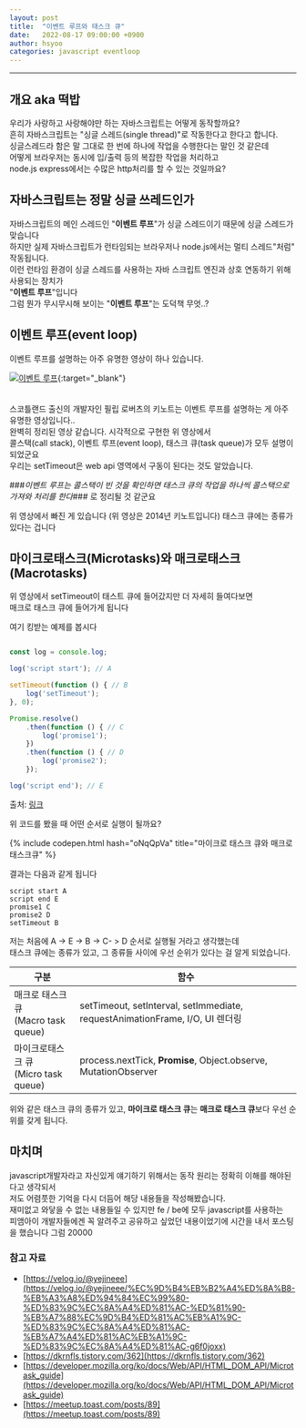 ```yaml
---
layout: post
title:  "이벤트 루프와 태스크 큐"
date:   2022-08-17 09:00:00 +0900
author: hsyoo
categories: javascript eventloop
---
```

<hr/>

## 개요 aka 떡밥
우리가 사랑하고 사랑해야만 하는 자바스크립트는 어떻게 동작할까요?  
흔히 자바스크립트는 "싱글 스레드(single thread)"로 작동한다고 한다고 합니다.  
싱글스레드라 함은 말 그대로 한 번에 하나에 작업을 수행한다는 말인 것 같은데  
어떻게 브라우저는 동시에 입/출력 등의 복잡한 작업을 처리하고   
node.js express에서는 수많은 http처리를 할 수 있는 것일까요? 

## 자바스크립트는 정말 싱글 쓰레드인가

자바스크립트의 메인 스레드인 "**이벤트 루프**"가 싱글 스레드이기 때문에 싱글 스레드가 맞습니다  
하지만 실제 자바스크립트가 런타임되는 브라우저나 node.js에서는 멀티 스레드"처럼" 작동됩니다.  
이런 런타임 환경이 싱글 스레드를 사용하는 자바 스크립트 엔진과 상호 연동하기 위해 사용되는 장치가  
"**이벤트 루프**"입니다  
그럼 뭔가 무시무시해 보이는 "**이벤트 루프**"는 도덕책 무엇..?

## 이벤트 루프(event loop)

이벤트 루프를 설명하는 아주 유명한 영상이 하나 있습니다.  

[![이벤트 루프](https://img.youtube.com/vi/8aGhZQkoFbQ/0.jpg)](https://www.youtube.com/watch?v=8aGhZQkoFbQ){:target="_blank"}
<br/>
<br/>
<br/>
스코틀랜드 출신의 개발자인 필립 로버츠의 키노트는 이벤트 루프를 설명하는 게 아주 유명한 영상입니다..  
완벽히 정리된 영상 같습니다. 시각적으로 구현한 위 영상에서  
콜스택(call stack), 이벤트 루프(event loop), 태스크 큐(task queue)가 모두 설명이 되었군요  
우리는 setTimeout은 web api 영역에서 구동이 된다는 것도 알았습니다.

###_이벤트 루프는 콜스택이 빈 것을 확인하면 태스크 큐의 작업을 하나씩 콜스택으로 가져와 처리를 한다_###
로 정리될 것 같군요


위 영상에서 빠진 게 있습니다 (위 영상은 2014년 키노트입니다)
태스크 큐에는 종류가 있다는 겁니다  

## 마이크로태스크(Microtasks)와 매크로태스크(Macrotasks)

위 영상에서 setTimeout이 태스트 큐에 들어갔지만 더 자세히 들여다보면  
매크로 태스크 큐에 들어가게 됩니다  

여기 킹받는 예제를 봅시다

```javascript

const log = console.log;

log('script start'); // A

setTimeout(function () { // B
    log('setTimeout');
}, 0);

Promise.resolve()
    .then(function () { // C
        log('promise1');
    })
    .then(function () { // D
        log('promise2');
    });

log('script end'); // E
```
출처: [링크](https://velog.io/@yejineee/%EC%9D%B4%EB%B2%A4%ED%8A%B8-%EB%A3%A8%ED%94%84%EC%99%80-%ED%83%9C%EC%8A%A4%ED%81%AC-%ED%81%90-%EB%A7%88%EC%9D%B4%ED%81%AC%EB%A1%9C-%ED%83%9C%EC%8A%A4%ED%81%AC-%EB%A7%A4%ED%81%AC%EB%A1%9C-%ED%83%9C%EC%8A%A4%ED%81%AC-g6f0joxx)

위 코드를 봤을 때 어떤 순서로 실행이 될까요?

{% include codepen.html hash="oNqQpVa" title="마이크로 태스크 큐와 매크로 태스크큐" %}

결과는 다음과 같게 됩니다

```
script start A
script end E
promise1 C
promise2 D
setTimeout B

```

저는 처음에 A -> E -> B -> C- > D 순서로 실행될 거라고 생각했는데  
태스크 큐에는 종류가 있고, 그 종류들 사이에 우선 순위가 있다는 걸 알게 되었습니다.  

|구분|함수|
|---|---|
|매크로 태스크 큐<br/>(Macro task queue)|setTimeout, setInterval, setImmediate, requestAnimationFrame, I/O, UI 렌더링|
|마이크로태스크 큐<br/>(Micro task queue)|process.nextTick, **Promise**, Object.observe, MutationObserver|

위와 같은 태스크 큐의 종류가 있고,
**마이크로 태스크 큐**는 **매크로 태스크 큐**보다 우선 순위를 갖게 됩니다.

## 마치며
javascript개발자라고 자신있게 얘기하기 위해서는 동작 원리는 정확히 이해를 해야된다고 생각되서  
저도 어렴풋한 기억을 다시 더듬어 해당 내용들을 작성해봤습니다.  
재미없고 와닿을 수 없는 내용들일 수 있지만 fe / be에 모두 javascript를 사용하는  
피앰아이 개발자들에겐 꼭 알려주고 공유하고 싶었던 내용이었기에 시간을 내서 포스팅을 했습니다
그럼 20000

### 참고 자료
 - [https://velog.io/@yejineee](https://velog.io/@yejineee/%EC%9D%B4%EB%B2%A4%ED%8A%B8-%EB%A3%A8%ED%94%84%EC%99%80-%ED%83%9C%EC%8A%A4%ED%81%AC-%ED%81%90-%EB%A7%88%EC%9D%B4%ED%81%AC%EB%A1%9C-%ED%83%9C%EC%8A%A4%ED%81%AC-%EB%A7%A4%ED%81%AC%EB%A1%9C-%ED%83%9C%EC%8A%A4%ED%81%AC-g6f0joxx)
 - [https://dkrnfls.tistory.com/362](https://dkrnfls.tistory.com/362)
 - [https://developer.mozilla.org/ko/docs/Web/API/HTML_DOM_API/Microtask_guide](https://developer.mozilla.org/ko/docs/Web/API/HTML_DOM_API/Microtask_guide)
 - [https://meetup.toast.com/posts/89](https://meetup.toast.com/posts/89)

